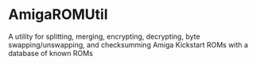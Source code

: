 # AmigaROMUtil
A utility for splitting, merging, encrypting, decrypting, byte swapping/unswapping, and checksumming Amiga Kickstart ROMs with a database of known ROMs
